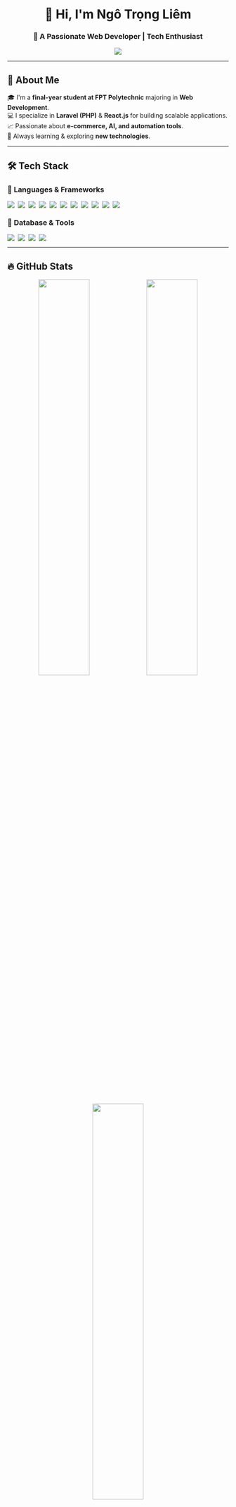 
<h1 align="center">👋 Hi, I'm Ngô Trọng Liêm</h1>
<h3 align="center">🚀 A Passionate Web Developer | Tech Enthusiast</h3>

<p align="center">
  <img src="https://readme-typing-svg.herokuapp.com?font=Fira+Code&pause=1000&color=4C8EDA&center=true&width=435&lines=Welcome+to+my+GitHub!;I'm+a+Full-stack+Developer;Loves+coding+%26+problem-solving!" />
</p>

---

## 🧐 **About Me**  
🎓 I'm a **final-year student at FPT Polytechnic** majoring in **Web Development**.  
💻 I specialize in **Laravel (PHP)** & **React.js** for building scalable applications.  
📈 Passionate about **e-commerce, AI, and automation tools**.  
📖 Always learning & exploring **new technologies**.  

---

## 🛠 **Tech Stack**
### 🔹 **Languages & Frameworks**  

<div style="display: flex; flex-wrap: wrap; gap: 8px;">

  <img src="https://img.shields.io/badge/PHP-777BB4?style=for-the-badge&logo=php&logoColor=white"/>
  <img src="https://img.shields.io/badge/Laravel-FF2D20?style=for-the-badge&logo=laravel&logoColor=white"/>
  <img src="https://img.shields.io/badge/JavaScript-F7DF1E?style=for-the-badge&logo=javascript&logoColor=black"/>
  <img src="https://img.shields.io/badge/React-61DAFB?style=for-the-badge&logo=react&logoColor=black"/>
  <img src="https://img.shields.io/badge/TypeScript-3178C6?style=for-the-badge&logo=typescript&logoColor=white"/>
  <img src="https://img.shields.io/badge/Node.js-339933?style=for-the-badge&logo=node.js&logoColor=white"/>
  <img src="https://img.shields.io/badge/Java-ED8B00?style=for-the-badge&logo=java&logoColor=white"/>
  <img src="https://img.shields.io/badge/Angular-DD0031?style=for-the-badge&logo=angular&logoColor=white"/>
  <img src="https://img.shields.io/badge/Python-3776AB?style=for-the-badge&logo=python&logoColor=white"/>
  <img src="https://img.shields.io/badge/C%23-239120?style=for-the-badge&logo=c-sharp&logoColor=white"/>
  <img src="https://img.shields.io/badge/C++-00599C?style=for-the-badge&logo=c%2b%2b&logoColor=white"/>

</div>



### 🔹 **Database & Tools**  

<div style="display: flex; flex-wrap: wrap; gap: 8px;">

  <img src="https://img.shields.io/badge/MySQL-4479A1?style=for-the-badge&logo=mysql&logoColor=white"/>
  <img src="https://img.shields.io/badge/MongoDB-47A248?style=for-the-badge&logo=mongodb&logoColor=white"/>
  <img src="https://img.shields.io/badge/Git-F05032?style=for-the-badge&logo=git&logoColor=white"/>
  <img src="https://img.shields.io/badge/Docker-2496ED?style=for-the-badge&logo=docker&logoColor=white"/>

</div>


---

## 🔥 **GitHub Stats**
<p align="center">
  <img src="https://github-readme-stats.vercel.app/api?username=ngotronglie&show_icons=true&theme=radical&count_private=true" width="48%" />
  <img src="https://github-readme-streak-stats.herokuapp.com/?user=ngotronglie&theme=radical&hide_border=true&locale=en&short_numbers=true&date_format=j%20M%5B%20Y%5D&card_width=494" width="48%" />
  <img src="https://github-readme-stats.vercel.app/api/top-langs/?username=ngotronglie&layout=compact&theme=radical" width="48%" />
  <img src="https://github-readme-activity-graph.vercel.app/graph?username=ngotronglie&theme=radical" width="100%" />
  <img src="https://github-profile-trophy.vercel.app/?username=ngotronglie&theme=radical" width="100%" />
</p>

---

## 🌍 **Find me on**
<p align="center">
  <a href="" target="_blank">
    <img src="https://img.shields.io/badge/LinkedIn-0A66C2?style=for-the-badge&logo=linkedin&logoColor=white" />
  </a>
  <a href="https://github.com/ngotronglie" target="_blank">
    <img src="https://img.shields.io/badge/GitHub-181717?style=for-the-badge&logo=github&logoColor=white" />
  </a>
  <a href="mailto:ngotrongliem2004@gmail.com">
    <img src="https://img.shields.io/badge/Email-D14836?style=for-the-badge&logo=gmail&logoColor=white" />
  </a>
</p>

---

✨ **_"Code is like humor. When you have to explain it, it’s bad." - Cory House_**  
